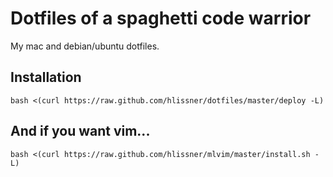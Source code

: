 # Dotfiles of a spaghetti code warrior

My mac and debian/ubuntu dotfiles.

## Installation

    bash <(curl https://raw.github.com/hlissner/dotfiles/master/deploy -L)

## And if you want vim...

    bash <(curl https://raw.github.com/hlissner/mlvim/master/install.sh -L)
